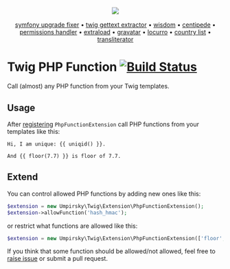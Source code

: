 <h3 align="center">
    <a href="https://github.com/umpirsky">
        <img src="https://farm2.staticflickr.com/1709/25098526884_ae4d50465f_o_d.png" />
    </a>
</h2>
<p align="center">
  <a href="https://github.com/umpirsky/Symfony-Upgrade-Fixer">symfony upgrade fixer</a> &bull;
  <a href="https://github.com/umpirsky/Twig-Gettext-Extractor">twig gettext extractor</a> &bull;
  <a href="https://github.com/umpirsky/wisdom">wisdom</a> &bull;
  <a href="https://github.com/umpirsky/centipede">centipede</a> &bull;
  <a href="https://github.com/umpirsky/PermissionsHandler">permissions handler</a> &bull;
  <a href="https://github.com/umpirsky/Extraload">extraload</a> &bull;
  <a href="https://github.com/umpirsky/Gravatar">gravatar</a> &bull;
  <a href="https://github.com/umpirsky/locurro">locurro</a> &bull;
  <a href="https://github.com/umpirsky/country-list">country list</a> &bull;
  <a href="https://github.com/umpirsky/Transliterator">transliterator</a>
</p>

# Twig PHP Function [![Build Status](https://travis-ci.org/umpirsky/twig-php-function.svg?branch=master)](https://travis-ci.org/umpirsky/twig-php-function)

Call (almost) any PHP function from your Twig templates.

## Usage

After [registering](http://twig.sensiolabs.org/doc/advanced.html#creating-an-extension) `PhpFunctionExtension` call PHP functions from your templates like this:

```twig
Hi, I am unique: {{ uniqid() }}.

And {{ floor(7.7) }} is floor of 7.7.
```

## Extend

You can control allowed PHP functions by adding new ones like this:

```php
$extension = new Umpirsky\Twig\Extension\PhpFunctionExtension();
$extension->allowFunction('hash_hmac');
```

or restrict what functions are allowed like this:

```php
$extension = new Umpirsky\Twig\Extension\PhpFunctionExtension(['floor', 'ceil']);

```

If you think that some function should be allowed/not allowed, feel free to [raise issue](https://github.com/umpirsky/twig-php-function/issues/new) or submit a pull request.
